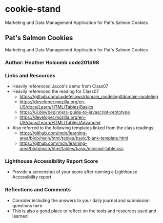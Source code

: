 # cookie-stand
Marketing and Data Management Application for Pat's Salmon Cookies 

## Pat's Salmon Cookies

Marketing and Data Management Application for Pat's Salmon Cookies 

### Author: Heather Holcomb code201d98

### Links and Resources

* Heavily referenced Jacob's demo from Class07
* Heavily referenced the reading for Class07 
    - https://github.com/codefellows/domain_modeling#domain-modeling 
    - https://developer.mozilla.org/en-US/docs/Learn/HTML/Tables/Basics
    - https://ui.dev/beginners-guide-to-javascript-prototype
    - https://developer.mozilla.org/en-US/docs/Learn/HTML/Tables/Advanced 
* Also referred to the following templates linked from the class readings: 
    - https://github.com/mdn/learning-area/blob/main/html/tables/basic/blank-template.html 
    - https://github.com/mdn/learning-area/blob/main/html/tables/basic/minimal-table.css 

### Lighthouse Accessibility Report Score

* Provide a screenshot of your score after running a Lighthouse Accessibility report.

### Reflections and Comments

* Consider including the answers to your daily journal and submission questions here
* This is also a good place to reflect on the tools and resources used and learned